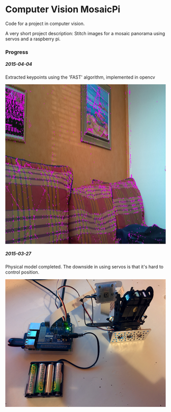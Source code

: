 # Computer Vision MosaicPi
Code for a project in computer vision.

A very short project description: Stitch images for a mosaic panorama using servos and a raspberry pi.

### Progress

##### 2015-04-04
Extracted keypoints using the 'FAST' algorithm, implemented in opencv
<p align="center">
<img src="images/test010.jpg" height="500" alt="Screenshot"/>
</p>

##### 2015-03-27
Physical model completed. The downside in using servos is that it's hard to control position.

<p align="center">
<img src="images/model.jpg" height="400" alt="Screenshot"/>
</p>
